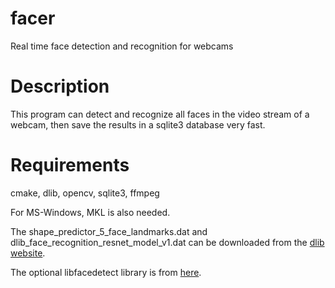 # facer
Real time face detection and recognition for webcams

# Description
  This program can detect and recognize all faces in the video stream of a webcam, then save the results in a sqlite3 database very fast.

# Requirements
  cmake, dlib, opencv, sqlite3, ffmpeg
  
  For MS-Windows, MKL is also needed.
  
  The shape_predictor_5_face_landmarks.dat and dlib_face_recognition_resnet_model_v1.dat can be downloaded from the [dlib website](https://dlib.net).
  
  The optional libfacedetect library is from [here](https://github.com/ShiqiYu/libfacedetection).
